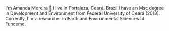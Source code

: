 I'm Amanda Moreira 👋
I live in Fortaleza, Ceará, Brazil.I have an Msc degree in Development and Environment from Federal University of Ceará (2018). Currently, I'm a researcher in Earth and Environmental Sciences at Funceme.


<!---
amandamoreyra/amandamoreyra is a ✨ special ✨ repository because its `README.md` (this file) appears on your GitHub profile.
You can click the Preview link to take a look at your changes.
--->

